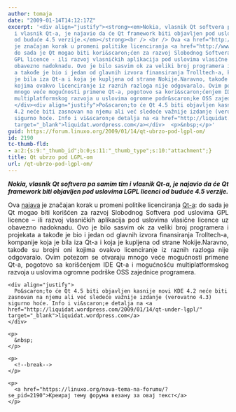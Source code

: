 ```yaml
---
author: tomaja
date: "2009-01-14T14:12:17Z"
excerpt: '<div align="justify"><strong><em>Nokia, vlasnik Qt softvera pa samim tim
  i vlasnik Qt-a, je najavio da će Qt framework biti objavljen pod uslovima LGPL licenci
  od buduće 4.5 verzije.</em></strong><br /> <br /> Ova <a href="http://www.qtsoftware.com/about/news/lgpl-license-option-added-to-qt">najava</a>
  je značajan korak u promeni politike licenciranja <a href="http://www.qtsoftware.com/">Qt-a</a>:
  do sada je Qt mogao biti kori&scaron;ćen za razvoj Slobodnog Softvera pod uslovima
  GPL licence - ili razvoj vlasničkih aplikacija pod uslovima vlasične licence uz
  obavezno nadoknadu. Ovo je bilo sasvim ok za veliki broj programera i projekata
  a takođe je bio i jedan od glavnih izvora finansiranja Trolltech-a, kompanije koja
  je bila iza Qt-a i koja je kupljena od strane Nokije.Naravno, takođe su brojni oni
  kojima ovakvo licenciranje iz raznih razloga nije odgovaralo. Ovim potezom se otvaraju
  mnogo veće mogućnosti primene Qt-a, pogotovo sa kori&scaron;ćenjem IDE Qt-a i mogućno&scaron;ću
  multiplatformskog razvoja u uslovima ogromne podr&scaron;ke OSS zajednice programera.&nbsp;
  </div><div align="justify">Po&scaron;to će Qt 4.5 biti objavljen kasnije novi KDE
  4.2 neće biti zasnovan na njemu ali već sledeće važnije izdanje (verovatno 4.3)
  sigurno hoće. Info i vi&scaron;e detalja na <a href="http://liquidat.wordpress.com/2009/01/14/qt-under-lgpl/"
  target="_blank">liquidat.wordpress.com</a></div>  <p>&nbsp;</p>'
guid: https://forum.linuxo.org/2009/01/14/qt-ubrzo-pod-lgpl-om/
id: 2190
tc-thumb-fld:
- a:2:{s:9:"_thumb_id";b:0;s:11:"_thumb_type";s:10:"attachment";}
title: Qt ubrzo pod LGPL-om
url: /qt-ubrzo-pod-lgpl-om/
---
```

<div align="justify">
  <strong><em>Nokia, vlasnik Qt softvera pa samim tim i vlasnik Qt-a, je najavio da će Qt framework biti objavljen pod uslovima LGPL licenci od buduće 4.5 verzije.</em></strong></p> 
  
  <p>
    Ova <a href="http://www.qtsoftware.com/about/news/lgpl-license-option-added-to-qt">najava</a> je značajan korak u promeni politike licenciranja <a href="http://www.qtsoftware.com/">Qt-a</a>: do sada je Qt mogao biti kori&scaron;ćen za razvoj Slobodnog Softvera pod uslovima GPL licence &#8211; ili razvoj vlasničkih aplikacija pod uslovima vlasične licence uz obavezno nadoknadu. Ovo je bilo sasvim ok za veliki broj programera i projekata a takođe je bio i jedan od glavnih izvora finansiranja Trolltech-a, kompanije koja je bila iza Qt-a i koja je kupljena od strane Nokije.Naravno, takođe su brojni oni kojima ovakvo licenciranje iz raznih razloga nije odgovaralo. Ovim potezom se otvaraju mnogo veće mogućnosti primene Qt-a, pogotovo sa kori&scaron;ćenjem IDE Qt-a i mogućno&scaron;ću multiplatformskog razvoja u uslovima ogromne podr&scaron;ke OSS zajednice programera.&nbsp; </div> 
    
    <div align="justify">
      Po&scaron;to će Qt 4.5 biti objavljen kasnije novi KDE 4.2 neće biti zasnovan na njemu ali već sledeće važnije izdanje (verovatno 4.3) sigurno hoće. Info i vi&scaron;e detalja na <a href="http://liquidat.wordpress.com/2009/01/14/qt-under-lgpl/" target="_blank">liquidat.wordpress.com</a>
    </div>
    
    <p>
      &nbsp;
    </p>
    
    <p>
      <!--break-->
    </p>
    
    <p>
      <a href="https://linuxo.org/nova-tema-na-forumu/?se_pid=2190">Креирај тему форума везану за овај текст</a>
    </p>